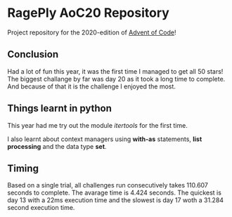 # RagePly AoC20 Repository
Project repository for the 2020-edition of [Advent of Code](https://adventofcode.com/)!

## Conclusion
Had a lot of fun this year, it was the first time I managed to get all 50 stars! The biggest challange by far was day 20 as it took a long time to complete. And because of that it is the challenge I enjoyed the most.

## Things learnt in python
This year had me try out the module *itertools* for the first time.

I also learnt about context managers using **with-as** statements, **list processing** and the data type **set**. 

## Timing
Based on a single trial, all challenges run consecutively takes 110.607 seconds to complete. The avarage time is 4.424 seconds. The quickest is day 13 with a 22ms execution time and the slowest is day 17 woth a 31.284 second execution time.